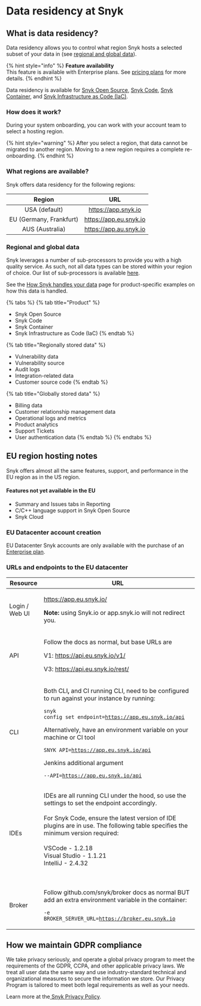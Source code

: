 # Data residency at Snyk

## **What is data residency?**

Data residency allows you to control what region Snyk hosts a selected subset of your data in (see [regional and global data](data-residency-at-snyk.md#how-it-works)).

{% hint style="info" %}
**Feature availability**\
This feature is available with Enterprise plans. See [pricing plans](https://snyk.io/plans/) for more details.
{% endhint %}

Data residency is available for [Snyk Open Source](../products/snyk-open-source/), [Snyk Code](../products/snyk-code/), [Snyk Container](../products/snyk-container/), and [Snyk Infrastructure as Code (IaC)](../products/snyk-infrastructure-as-code/).

### **How does it work?**

During your system onboarding, you can work with your account team to select a hosting region.&#x20;

{% hint style="warning" %}
After you select a region, that data cannot be migrated to another region. Moving to a new region requires a complete re-onboarding.
{% endhint %}

### **What regions are available?**

Snyk offers data residency for the following regions:

|          Region         |           URL          |
| :---------------------: | :--------------------: |
|      USA (default)      |   https://app.snyk.io  |
| EU (Germany, Frankfurt) | https://app.eu.snyk.io |
|     AUS (Australia)     | https://app.au.snyk.io |

### Regional and global data

Snyk leverages a number of sub-processors to provide you with a high quality service. As such, not all data types can be stored within your region of choice. Our list of sub-processors is available [here](https://snyk.io/policies/sub-processors/).

See the [How Snyk handles your data](https://docs.snyk.io/more-info/how-snyk-handles-your-data) page for product-specific examples on how this data is handled.

{% tabs %}
{% tab title="Product" %}
* Snyk Open Source&#x20;
* Snyk Code&#x20;
* Snyk Container&#x20;
* Snyk Infrastructure as Code (IaC)
{% endtab %}

{% tab title="Regionally stored data" %}
* Vulnerability data&#x20;
* Vulnerability source&#x20;
* Audit logs&#x20;
* Integration-related data&#x20;
* Customer source code
{% endtab %}

{% tab title="Globally stored data" %}
* Billing data&#x20;
* Customer relationship management data&#x20;
* Operational logs and metrics&#x20;
* Product analytics&#x20;
* Support Tickets&#x20;
* User authentication data
{% endtab %}
{% endtabs %}

## EU region hosting notes

Snyk offers almost all the same features, support, and performance in the EU region as in the US region.

#### Features not yet available in the EU

* Summary and Issues tabs in Reporting
* C/C++ language support in Snyk Open Source
* Snyk Cloud

### EU Datacenter account creation

EU Datacenter Snyk accounts are only available with the purchase of an [Enterprise plan](https://snyk.io/plans/).

### URLs and endpoints to the EU datacenter&#x20;

| Resource       | URL                                                                                                                                                                                                                                                                                                                                                                                                                                       |
| -------------- | ----------------------------------------------------------------------------------------------------------------------------------------------------------------------------------------------------------------------------------------------------------------------------------------------------------------------------------------------------------------------------------------------------------------------------------------- |
| Login / Web UI | <p><a href="https://app.eu.snyk.io/">https://app.eu.snyk.io/  </a><br></p><p><strong>Note:</strong> using Snyk.io or app.snyk.io will not redirect you.</p>                                                                                                                                                                                                                                                                               |
| API            | <p>Follow the docs as normal, but base URLs are </p><p>V1: https://api.eu.snyk.io/v1/  </p><p>V3: https://api.eu.snyk.io/rest/</p>                                                                                                                                                                                                                                                                                                        |
| CLI            | <p></p><p>Both CLI<strong>,</strong> and CI running CLI, need to be configured to run against your instance by running:</p><pre><code>snyk config set endpoint=https://app.eu.snyk.io/api </code></pre><p>Alternatively, have an environment variable on your machine or CI tool</p><pre><code>SNYK_API=https://app.eu.snyk.io/api</code></pre><p>Jenkins additional argument</p><pre><code>--API=https://app.eu.snyk.io/api</code></pre> |
| IDEs           | <p>IDEs are all running CLI under the hood, so use the settings to set the endpoint accordingly.<br><br>For Snyk Code, ensure the latest version of IDE plugins are in use. The following table specifies the minimum version required:<br><br>VSCode - 1.2.18 <br>Visual Studio - 1.1.21<br>IntelliJ - 2.4.32<br><strong></strong><br><strong></strong></p>                                                                              |
| Broker         | <p>Follow github.com/snyk/broker docs as normal BUT add an extra environment variable in the container:<br></p><p><code>-e BROKER_SERVER_URL=https://broker.eu.snyk.io</code></p>                                                                                                                                                                                                                                                         |

## **How we maintain GDPR compliance**

We take privacy seriously, and operate a global privacy program to meet the requirements of the GDPR, CCPA, and other applicable privacy laws. We treat all user data the same way and use industry-standard technical and organizational measures to secure the information we store. Our Privacy Program is tailored to meet both legal requirements as well as your needs.

Learn more at the[ ](https://www.atlassian.com/trust/privacy)[Snyk Privacy Policy](https://snyk.io/policies/privacy/).
